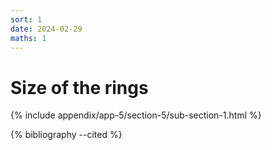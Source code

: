 ```yaml
---
sort: 1
date: 2024-02-29
maths: 1
---
```


# Size of the rings

{% include appendix/app-5/section-5/sub-section-1.html %}

{% bibliography --cited %}

